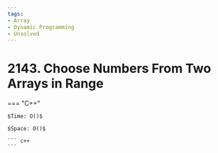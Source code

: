 ```yaml
---
tags:
- Array
- Dynamic Programming
- Unsolved
---
```



# 2143. Choose Numbers From Two Arrays in Range

=== "C++"

    $Time: O()$

    $Space: O()$

    ``` c++
    ```